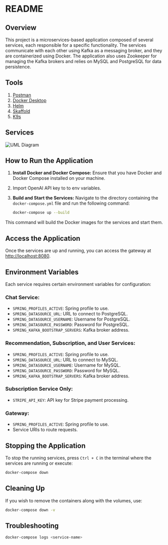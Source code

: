 # README

## Overview

This project is a microservices-based application composed of several services, each responsible for a specific functionality. The services communicate with each other using Kafka as a messaging broker, and they are containerized using Docker. The application also uses Zookeeper for managing the Kafka brokers and relies on MySQL and PostgreSQL for data persistence.

## Tools
1. [Postman](https://www.postman.com/)
2. [Docker Desktop](https://www.docker.com/products/docker-desktop/)
3. [Helm](https://helm.sh/)
4. [Skaffold](https://skaffold.dev/)
5. [K9s](https://k9scli.io/)
   
## Services

![UML Diagram](https://iyvhmpdfrnznxgyvvkvx.supabase.co/storage/v1/object/public/articles/whiteboard_exported_image.png "Micro-Service Structure")


## How to Run the Application

1. **Install Docker and Docker Compose:**
   Ensure that you have Docker and Docker Compose installed on your machine.

2. Import OpenAI API key to to env variables. 
3. **Build and Start the Services:**
   Navigate to the directory containing the `docker-compose.yml` file and run the following command:
   ```sh
   docker-compose up --build
   ```
This command will build the Docker images for the services and start them.

## Access the Application

Once the services are up and running, you can access the gateway at [http://localhost:8080](http://localhost:8080).

## Environment Variables

Each service requires certain environment variables for configuration:

### Chat Service:
- `SPRING_PROFILES_ACTIVE`: Spring profile to use.
- `SPRING_DATASOURCE_URL`: URL to connect to PostgreSQL.
- `SPRING_DATASOURCE_USERNAME`: Username for PostgreSQL.
- `SPRING_DATASOURCE_PASSWORD`: Password for PostgreSQL.
- `SPRING_KAFKA_BOOTSTRAP_SERVERS`: Kafka broker address.

### Recommendation, Subscription, and User Services:
- `SPRING_PROFILES_ACTIVE`: Spring profile to use.
- `SPRING_DATASOURCE_URL`: URL to connect to MySQL.
- `SPRING_DATASOURCE_USERNAME`: Username for MySQL.
- `SPRING_DATASOURCE_PASSWORD`: Password for MySQL.
- `SPRING_KAFKA_BOOTSTRAP_SERVERS`: Kafka broker address.

### Subscription Service Only:
- `STRIPE_API_KEY`: API key for Stripe payment processing.

### Gateway:
- `SPRING_PROFILES_ACTIVE`: Spring profile to use.
- Service URIs to route requests.

## Stopping the Application

To stop the running services, press `Ctrl + C` in the terminal where the services are running or execute:

```sh
docker-compose down
```

## Cleaning Up

If you wish to remove the containers along with the volumes, use:

```sh
docker-compose down -v
```

## Troubleshooting
```sh
docker-compose logs <service-name>
```
